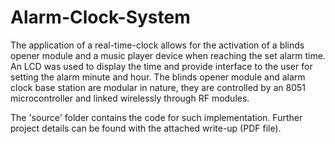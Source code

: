 # Alarm-Clock-System

The application of a real-time-clock allows for the activation of a blinds opener module and a music player device when reaching the set alarm time. An LCD was used to display the time and provide interface to the user for setting the alarm minute and hour. The blinds opener module and alarm clock base station are modular in nature, they are controlled by an 8051 microcontroller and linked wirelessly through RF modules.

The 'source' folder contains the code for such implementation. Further project details can be found with the attached write-up (PDF file).
